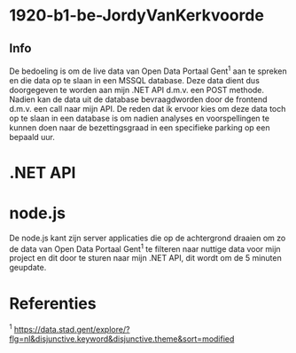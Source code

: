 # 1920-b1-be-JordyVanKerkvoorde
## Info
De bedoeling is om de live data van Open Data Portaal Gent<sup>1</sup> aan te spreken en die data op te slaan in een MSSQL database.
Deze data dient dus doorgegeven te worden aan mijn .NET API d.m.v. een POST methode. Nadien kan de data uit de database bevraagdworden door de frontend d.m.v. een call naar mijn API.
De reden dat ik ervoor kies om deze data toch op te slaan in een database is om nadien analyses en voorspellingen te kunnen doen naar de bezettingsgraad in een specifieke parking op een bepaald uur.

# .NET API

# node.js
De node.js kant zijn server applicaties die op de achtergrond draaien om zo de data van Open Data Portaal Gent<sup>1</sup> te filteren naar nuttige data voor mijn project en dit door te sturen naar mijn .NET API, dit wordt om de 5 minuten geupdate.

# Referenties
<sup>1</sup> https://data.stad.gent/explore/?flg=nl&disjunctive.keyword&disjunctive.theme&sort=modified
